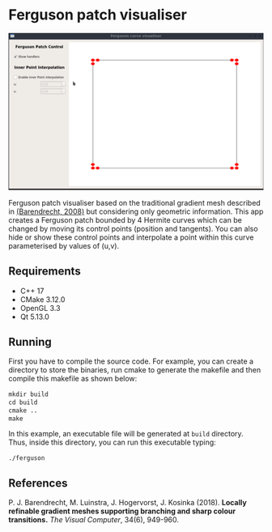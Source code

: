 # Ferguson patch visualiser

<p align="center">
  <img src="example.gif" />
</p>

Ferguson patch visualiser based on the traditional gradient mesh described in [(Barendrecht, 2008)](#1)  but considering only 
geometric information. This app creates a Ferguson patch bounded by 4 Hermite curves which can be changed by moving its control
points (position and tangents). You can also hide or show these control points and interpolate a point within this curve 
parameterised by values of (u,v).

## Requirements
- C++ 17
- CMake 3.12.0
- OpenGL 3.3
- Qt 5.13.0

## Running
First you have to compile the source code. For example, you can create a directory to store the binaries, 
run cmake to generate the makefile and then compile this makefile as shown below:

    mkdir build
    cd build
    cmake ..
    make
  
In this example, an executable file will be generated at `build` directory. Thus, inside this directory, you can run this 
executable typing:

    ./ferguson
    
    
## References
<a id="1"> P. J. Barendrecht, M. Luinstra, J. Hogervorst, J. Kosinka (2018). </a>
<b>Locally refinable gradient meshes supporting branching and sharp colour transitions.</b> 
<i>The Visual Computer</i>, 34(6), 949-960.
